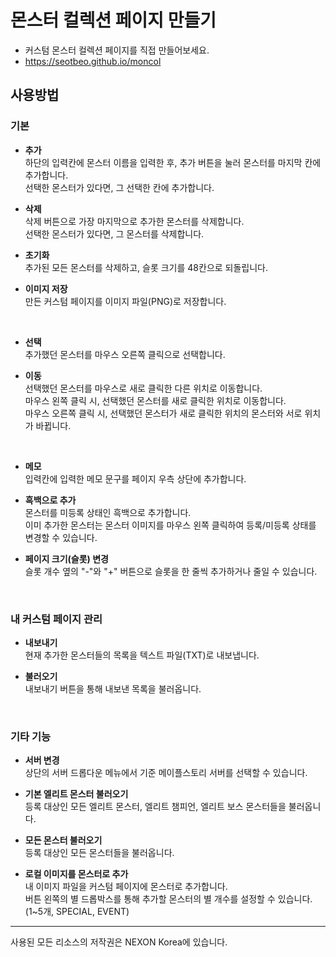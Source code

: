 # 몬스터 컬렉션 페이지 만들기

- 커스텀 몬스터 컬렉션 페이지를 직접 만들어보세요.
- <https://seotbeo.github.io/moncol>

## 사용방법

### 기본

- **추가**  
  하단의 입력칸에 몬스터 이름을 입력한 후, 추가 버튼을 눌러 몬스터를 마지막 칸에 추가합니다.  
  선택한 몬스터가 있다면, 그 선택한 칸에 추가합니다.
  
- **삭제**  
  삭제 버튼으로 가장 마지막으로 추가한 몬스터를 삭제합니다.  
  선택한 몬스터가 있다면, 그 몬스터를 삭제합니다.

- **초기화**  
  추가된 모든 몬스터를 삭제하고, 슬롯 크기를 48칸으로 되돌립니다.

- **이미지 저장**  
  만든 커스텀 페이지를 이미지 파일(PNG)로 저장합니다.
<br/>

- **선택**  
  추가했던 몬스터를 마우스 오른쪽 클릭으로 선택합니다.

- **이동**  
  선택했던 몬스터를 마우스로 새로 클릭한 다른 위치로 이동합니다.  
  마우스 왼쪽 클릭 시, 선택했던 몬스터를 새로 클릭한 위치로 이동합니다.  
  마우스 오른쪽 클릭 시, 선택했던 몬스터가 새로 클릭한 위치의 몬스터와 서로 위치가 바뀝니다.
<br/>

- **메모**  
  입력칸에 입력한 메모 문구를 페이지 우측 상단에 추가합니다.

- **흑백으로 추가**  
  몬스터를 미등록 상태인 흑백으로 추가합니다.  
  이미 추가한 몬스터는 몬스터 이미지를 마우스 왼쪽 클릭하여 등록/미등록 상태를 변경할 수 있습니다.

- **페이지 크기(슬롯) 변경**  
  슬롯 개수 옆의 "-"와 "+" 버튼으로 슬롯을 한 줄씩 추가하거나 줄일 수 있습니다.
<br/>

### 내 커스텀 페이지 관리

- **내보내기**  
  현재 추가한 몬스터들의 목록을 텍스트 파일(TXT)로 내보냅니다.

- **불러오기**  
  내보내기 버튼을 통해 내보낸 목록을 불러옵니다.
<br/>

### 기타 기능

- **서버 변경**  
  상단의 서버 드롭다운 메뉴에서 기준 메이플스토리 서버를 선택할 수 있습니다.

- **기본 엘리트 몬스터 불러오기**  
  등록 대상인 모든 엘리트 몬스터, 엘리트 챔피언, 엘리트 보스 몬스터들을 불러옵니다.

- **모든 몬스터 불러오기**  
  등록 대상인 모든 몬스터들을 불러옵니다.

- **로컬 이미지를 몬스터로 추가**  
  내 이미지 파일을 커스텀 페이지에 몬스터로 추가합니다.  
  버튼 왼쪽의 별 드롭박스를 통해 추가할 몬스터의 별 개수를 설정할 수 있습니다. (1~5개, SPECIAL, EVENT)
  
---
사용된 모든 리소스의 저작권은 NEXON Korea에 있습니다. 
